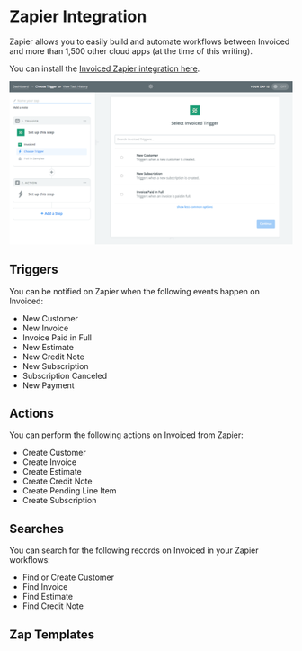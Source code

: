 # Zapier Integration

Zapier allows you to easily build and automate workflows between Invoiced and more than 1,500 other cloud apps (at the time of this writing).

You can install the [Invoiced Zapier integration here](https://zapier.com/zapbook/invoiced).

[![Zapier Integration](../img/zapier-integration.png)](../img/zapier-integration.png)

## Triggers

You can be notified on Zapier when the following events happen on Invoiced:

- New Customer
- New Invoice
- Invoice Paid in Full
- New Estimate
- New Credit Note
- New Subscription
- Subscription Canceled
- New Payment

## Actions

You can perform the following actions on Invoiced from Zapier:

- Create Customer
- Create Invoice
- Create Estimate
- Create Credit Note
- Create Pending Line Item
- Create Subscription

## Searches

You can search for the following records on Invoiced in your Zapier workflows:

- Find or Create Customer
- Find Invoice
- Find Estimate
- Find Credit Note

## Zap Templates

<script src="https://zapier.com/zapbook/embed/widget.js?services=invoiced&container=true&limit=10"></script>